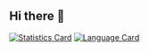 ## Hi there 👋

[![Statistics Card](https://github-readme-stats.vercel.app/api?username=Poseidon-fan&count_private=true&show_icons=true&theme=tokyonight)]()
[![Language Card](https://github-readme-stats.vercel.app/api/top-langs/?username=Poseidon-fan&exclude_repo=Test-Program-for-BUAA-OO-2024&theme=tokyonight)]()
